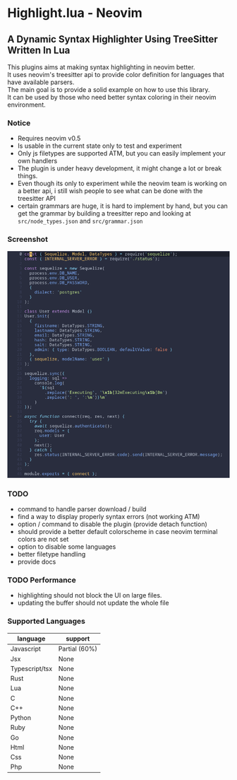 # Highlight.lua - Neovim
## A Dynamic Syntax Highlighter Using TreeSitter Written In Lua

This plugins aims at making syntax highlighting in neovim better. \
It uses neovim's treesitter api to provide color definition for languages that have available parsers. \
The main goal is to provide a solid example on how to use this library. \
It can be used by those who need better syntax coloring in their neovim environment.

### Notice

- Requires neovim v0.5
- Is usable in the current state only to test and experiment 
- Only js filetypes are supported ATM, but you can easily implement your own handlers
- The plugin is under heavy development, it might change a lot or break things.
- Even though its only to experiment while the neovim team is working on a better api, i still wish people to see what can be done with the treesitter API
- certain grammars are huge, it is hard to implement by hand, but you can get the grammar by building a treesitter repo and looking at `src/node_types.json` and `src/grammar.json`

### Screenshot

![alt text](.github/highlight.png?raw=true "javascript highlight")

### TODO

- command to handle parser download / build
- find a way to display properly syntax errors (not working ATM)
- option / command to disable the plugin (provide detach function)
- should provide a better default colorscheme in case neovim terminal colors are not set
- option to disable some languages
- better filetype handling
- provide docs

### TODO Performance

- highlighting should not block the UI on large files.
- updating the buffer should not update the whole file

### Supported Languages
|language|support
|---|---|
|Javascript|Partial (60%)|
|Jsx|None|
|Typescript/tsx|None|
|Rust|None|
|Lua|None|
|C|None|
|C++|None|
|Python|None|
|Ruby|None|
|Go|None|
|Html|None|
|Css|None|
|Php|None|

